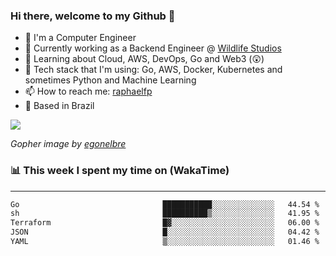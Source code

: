 ### Hi there, welcome to my Github 👋

- 📖 I'm a Computer Engineer
- 🔭 Currently working as a Backend Engineer @ [Wildlife Studios](https://wildlifestudios.com/)
- 🌱 Learning about Cloud, AWS, DevOps, Go and Web3 (😲)
- 🚀 Tech stack that I'm using: Go, AWS, Docker, Kubernetes and sometimes Python and Machine Learning
- 📫 How to reach me: [raphaelfp](https://linkedin.com/in/raphaelfp)
- 🏡 Based in Brazil

![](https://github.com/raphaelfp/gophers/blob/master/.thumb/animation/morning-coffee-3x.gif)

*Gopher image by [egonelbre](https://github.com/egonelbre/)*

### 📊 This week I spent my time on (WakaTime)

---

<!--START_SECTION:waka-->

```txt
Go                                ███████████░░░░░░░░░░░░░░   44.54 %
sh                                ██████████▒░░░░░░░░░░░░░░   41.95 %
Terraform                         █▓░░░░░░░░░░░░░░░░░░░░░░░   06.00 %
JSON                              █░░░░░░░░░░░░░░░░░░░░░░░░   04.42 %
YAML                              ▒░░░░░░░░░░░░░░░░░░░░░░░░   01.46 %
```

<!--END_SECTION:waka-->
